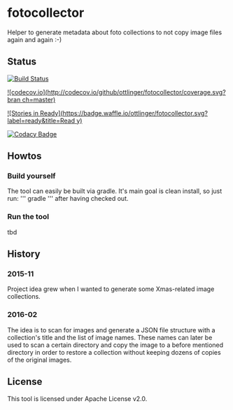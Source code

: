 # fotocollector
Helper to generate metadata about foto collections to not copy image files again and again :-)

## Status

[![Build Status](https://travis-ci.org/ottlinger/fotocollector.svg?branch=master)](https://travis-ci.org/ottlinger/fotocollector)

[![codecov.io](http://codecov.io/github/ottlinger/fotocollector/coverage.svg?bran
ch=master)](http://codecov.io/github/ottlinger/fotocollector?branch=master)

[![Stories in 
Ready](https://badge.waffle.io/ottlinger/fotocollector.svg?label=ready&title=Read
y)](http://waffle.io/ottlinger/fotocollector)

[![Codacy Badge](https://api.codacy.com/project/badge/grade/1069017d3898425095363374b2519b03)](https://www.codacy.com/app/github_25/fotocollector)

## Howtos

### Build yourself
 
The tool can easily be built via gradle. It's main goal is clean install, so just run:
'''
gradle
'''
after having checked out.

### Run the tool
tbd

## History
### 2015-11

Project idea grew when I wanted to generate some Xmas-related image collections.

### 2016-02

The idea is to scan for images and generate a JSON file structure with a collection's title and the list of image names.
These names can later be used to scan a certain directory and copy the image to a before mentioned directory in order to restore a collection without keeping dozens of copies of the original images.

## License

This tool is licensed under Apache License v2.0.

